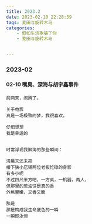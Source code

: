 ```yaml
---
title: 2023.2
date: 2023-02-10 22:28:59
tags: 麦田与旋转木马
categories: 
    - 假如生活欺骗了你
    - 麦田与旋转木马


---
```


### 2023-02

#### 02-10 嘴臭、深海与胡宇鑫事件


    前两天，闹腾了。

    关于电影
    真是一场极致的梦，我很喜欢。

    仔细想想
    我是幸运的
    

    时常浮现我脑海的那些瞬间：

    清晨天还未亮
    楼下狭小店铺两位老板忙碌的身影
    有多小呢
    不过四尺来方吧，一方桌，一机器，两人，
    但那里的葱油饼是真的香
    外焦里嫩，又香又脆
    
    那是
    那是构成我生命底色的一瞬
    一瞬即永恒

​	

​		